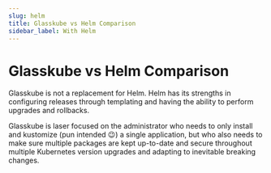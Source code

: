 ```yaml
---
slug: helm
title: Glasskube vs Helm Comparison
sidebar_label: With Helm
---
```


# Glasskube vs Helm Comparison

Glasskube is not a replacement for Helm. Helm has its strengths in configuring releases through templating and having the ability to perform upgrades and rollbacks.

Glasskube is laser focused on the administrator who needs to only install and kustomize (pun intended 😉) a single application, but who also needs to make sure multiple packages are kept up-to-date and secure throughout multiple Kubernetes version upgrades and adapting to inevitable breaking changes.
